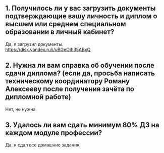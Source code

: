 ## 1. Получилось ли у вас загрузить документы подтверждающие вашу личность и диплом о высшем или среднем специальном образовании в личный кабинет?
Да, я загрузил документы.   
https://disk.yandex.ru/i/uBGeOifl35ABxQ    
    
## 2. Нужна ли вам справка об обучении после сдачи диплома? (если да, просьба написать техническому координатору Роману Алексееву после получения зачёта по дипломной работе)
Нет, не нужна.    
    
## 3. Удалось ли вам сдать минимум 80% ДЗ на каждом модуле профессии?    
Да, я сдал все домашние задания.    
